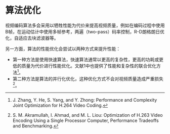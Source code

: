 # 算法优化
视频编码算法多会采用以牺牲性能为代价来提高视频质量，例如在编码过程中使用B帧，在运动估计中使用多帧参考，两遍（two-pass）码率控制，R-D朗格朗日优化，自适应去块滤波器等。

另一方面，算法的性能优化会尝试以两种方式来提升性能：

* 第一种方法是使用快速算法，快速算法通常以更高的复杂性，更高的功耗或更低的质量为代价进行性能优化。文献1中也提供了性能和复杂性的联合优化方法[^1]。
* 第二种方法是算法的并行化优化，这种优化方式不会对视频质量造成严重损失[^2]。

[^1]: J. Zhang, Y. He, S. Yang, and Y. Zhong: Performance and Complexity Joint Optimization for H.264 Video Coding.

[^2]: S. M. Akramullah, I. Ahmad, and M. L. Liou: Optimization of H.263 Video Encoding Using a Single Processor Computer, Performance Tradeoffs and Benchmarking. 